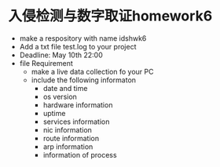 # 入侵检测与数字取证homework6

- make  a respository with name idshwk6
- Add a txt file test.log to your project
- Deadline: May 10th 22:00
- file Requirement
  - make a live data collection fo your PC
  - include the following informaton
    - date and time 
    - os version
    - hardware information
    - uptime
    - services information
    - nic information
    - route information
    - arp information
    - information of process



